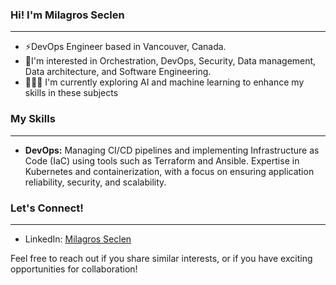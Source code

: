 ### Hi! I'm Milagros Seclen
---
- ⚡DevOps Engineer based in Vancouver, Canada.
- 🤔I'm interested in Orchestration, DevOps, Security, Data management, Data architecture, and Software Engineering. 
- 🧙‍♀️🔮 I'm currently exploring AI and machine learning to enhance my skills in these subjects

### My Skills
---
- **DevOps:** Managing CI/CD pipelines and implementing Infrastructure as Code (IaC) using tools such as Terraform and Ansible. Expertise in Kubernetes and containerization, with a focus on ensuring application reliability, security, and scalability.

### Let's Connect!
---

- LinkedIn: [Milagros Seclen](https://www.linkedin.com/in/mseclenc/)

Feel free to reach out if you share similar interests, or if you have exciting opportunities for collaboration!

